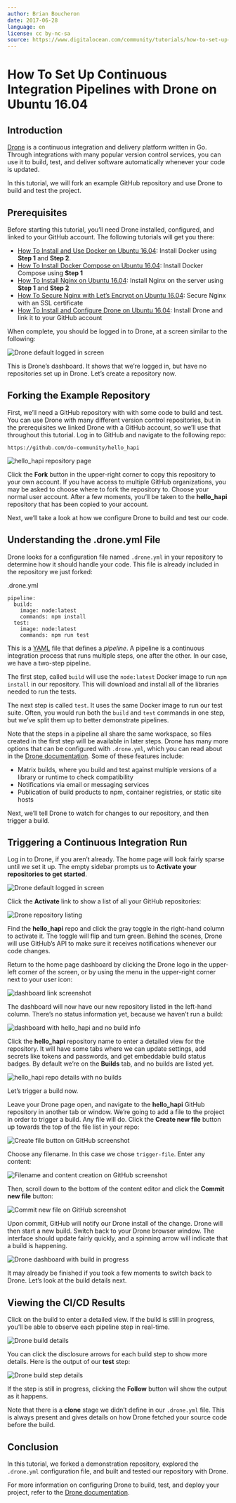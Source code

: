 ```yaml
---
author: Brian Boucheron
date: 2017-06-28
language: en
license: cc by-nc-sa
source: https://www.digitalocean.com/community/tutorials/how-to-set-up-continuous-integration-pipelines-with-drone-on-ubuntu-16-04
---
```


# How To Set Up Continuous Integration Pipelines with Drone on Ubuntu 16.04

## Introduction

[Drone](https://drone.io/) is a continuous integration and delivery platform written in Go. Through integrations with many popular version control services, you can use it to build, test, and deliver software automatically whenever your code is updated.

In this tutorial, we will fork an example GitHub repository and use Drone to build and test the project.

## Prerequisites

Before starting this tutorial, you’ll need Drone installed, configured, and linked to your GitHub account. The following tutorials will get you there:

- [How To Install and Use Docker on Ubuntu 16.04](how-to-install-and-use-docker-on-ubuntu-16-04): Install Docker using **Step 1** and **Step 2**.
- [How To Install Docker Compose on Ubuntu 16.04](how-to-install-docker-compose-on-ubuntu-16-04): Install Docker Compose using **Step 1**
- [How To Install Nginx on Ubuntu 16.04](how-to-install-nginx-on-ubuntu-16-04): Install Nginx on the server using **Step 1** and **Step 2**
- [How To Secure Nginx with Let’s Encrypt on Ubuntu 16.04](how-to-secure-nginx-with-let-s-encrypt-on-ubuntu-16-04): Secure Nginx with an SSL certificate
- [How To Install and Configure Drone on Ubuntu 16.04](how-to-install-and-configure-drone-on-ubuntu-16-04): Install Drone and link it to your GitHub account

When complete, you should be logged in to Drone, at a screen similar to the following:

![Drone default logged in screen](https://raw.githubusercontent.com/opendocs-md/do-tutorials-images/master/img/drone-ci/logged-in-screen.png)

This is Drone’s dashboard. It shows that we’re logged in, but have no repositories set up in Drone. Let’s create a repository now.

## Forking the Example Repository

First, we’ll need a GitHub repository with with some code to build and test. You can use Drone with many different version control repositories, but in the prerequisites we linked Drone with a GitHub account, so we’ll use that throughout this tutorial. Log in to GitHub and navigate to the following repo:

    https://github.com/do-community/hello_hapi

![hello_hapi repository page](https://raw.githubusercontent.com/opendocs-md/do-tutorials-images/master/img/drone-ci/hello-hapi-repo.png)

Click the **Fork** button in the upper-right corner to copy this repository to your own account. If you have access to multiple GitHub organizations, you may be asked to choose where to fork the repository to. Choose your normal user account. After a few moments, you’ll be taken to the **hello\_hapi** repository that has been copied to your account.

Next, we’ll take a look at how we configure Drone to build and test our code.

## Understanding the .drone.yml File

Drone looks for a configuration file named `.drone.yml` in your repository to determine how it should handle your code. This file is already included in the repository we just forked:

.drone.yml

    pipeline:
      build:
        image: node:latest
        commands: npm install
      test:
        image: node:latest
        commands: npm run test

This is a [YAML](http://yaml.org/) file that defines a _pipeline_. A pipeline is a continuous integration process that runs multiple steps, one after the other. In our case, we have a two-step pipeline.

The first step, called `build` will use the `node:latest` Docker image to run `npm install` in our repository. This will download and install all of the libraries needed to run the tests.

The next step is called `test`. It uses the same Docker image to run our test suite. Often, you would run both the `build` and `test` commands in one step, but we’ve split them up to better demonstrate pipelines.

Note that the steps in a pipeline all share the same workspace, so files created in the first step will be available in later steps. Drone has many more options that can be configured with `.drone.yml`, which you can read about in the [Drone documentation](http://docs.drone.io/). Some of these features include:

- Matrix builds, where you build and test against multiple versions of a library or runtime to check compatibility
- Notifications via email or messaging services
- Publication of build products to npm, container registries, or static site hosts

Next, we’ll tell Drone to watch for changes to our repository, and then trigger a build.

## Triggering a Continuous Integration Run

Log in to Drone, if you aren’t already. The home page will look fairly sparse until we set it up. The empty sidebar prompts us to **Activate your repositories to get started**.

![Drone default logged in screen](https://raw.githubusercontent.com/opendocs-md/do-tutorials-images/master/img/drone-ci/logged-in-screen.png)

Click the **Activate** link to show a list of all your GitHub repositories:

![Drone repository listing](https://raw.githubusercontent.com/opendocs-md/do-tutorials-images/master/img/drone-ci/drone-repo-list.png)

Find the **hello\_hapi** repo and click the gray toggle in the right-hand column to activate it. The toggle will flip and turn green. Behind the scenes, Drone will use GitHub’s API to make sure it receives notifications whenever our code changes.

Return to the home page dashboard by clicking the Drone logo in the upper-left corner of the screen, or by using the menu in the upper-right corner next to your user icon:

![dashboard link screenshot](https://raw.githubusercontent.com/opendocs-md/do-tutorials-images/master/img/drone-ci/dashboard-link.png)

The dashboard will now have our new repository listed in the left-hand column. There’s no status information yet, because we haven’t run a build:

![dashboard with hello_hapi and no build info](https://raw.githubusercontent.com/opendocs-md/do-tutorials-images/master/img/drone-ci/dashboard-waiting.png)

Click the **hello\_hapi** repository name to enter a detailed view for the repository. It will have some tabs where we can update settings, add secrets like tokens and passwords, and get embeddable build status badges. By default we’re on the **Builds** tab, and no builds are listed yet.

![hello_hapi repo details with no builds](https://raw.githubusercontent.com/opendocs-md/do-tutorials-images/master/img/drone-ci/repo-no-builds.png)

Let’s trigger a build now.

Leave your Drone page open, and navigate to the **hello\_hapi** GitHub repository in another tab or window. We’re going to add a file to the project in order to trigger a build. Any file will do. Click the **Create new file** button up towards the top of the file list in your repo:

![Create file button on GitHub screenshot](https://raw.githubusercontent.com/opendocs-md/do-tutorials-images/master/img/drone-ci/create-file.png)

Choose any filename. In this case we chose `trigger-file`. Enter any content:

![Filename and content creation on GitHub screenshot](https://raw.githubusercontent.com/opendocs-md/do-tutorials-images/master/img/drone-ci/create-file-content.png)

Then, scroll down to the bottom of the content editor and click the **Commit new file** button:

![Commit new file on GitHub screenshot](https://raw.githubusercontent.com/opendocs-md/do-tutorials-images/master/img/drone-ci/create-file-commit.png)

Upon commit, GitHub will notify our Drone install of the change. Drone will then start a new build. Switch back to your Drone browser window. The interface should update fairly quickly, and a spinning arrow will indicate that a build is happening.

![Drone dashboard with build in progress](https://raw.githubusercontent.com/opendocs-md/do-tutorials-images/master/img/drone-ci/build-triggered.png)

It may already be finished if you took a few moments to switch back to Drone. Let’s look at the build details next.

## Viewing the CI/CD Results

Click on the build to enter a detailed view. If the build is still in progress, you’ll be able to observe each pipeline step in real-time.

![Drone build details](https://raw.githubusercontent.com/opendocs-md/do-tutorials-images/master/img/drone-ci/build-detail-complete.png)

You can click the disclosure arrows for each build step to show more details. Here is the output of our **test** step:

![Drone build step details](https://raw.githubusercontent.com/opendocs-md/do-tutorials-images/master/img/drone-ci/build-step-details.png)

If the step is still in progress, clicking the **Follow** button will show the output as it happens.

Note that there is a **clone** stage we didn’t define in our `.drone.yml` file. This is always present and gives details on how Drone fetched your source code before the build.

## Conclusion

In this tutorial, we forked a demonstration repository, explored the `.drone.yml` configuration file, and built and tested our repository with Drone.

For more information on configuring Drone to build, test, and deploy your project, refer to the [Drone documentation](http://docs.drone.io/).
